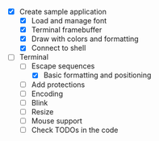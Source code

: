 -[x] Create sample application
  - [x] Load and manage font
  - [x] Terminal framebuffer
  - [x] Draw with colors and formatting
  - [x] Connect to shell
- [ ] Terminal
  - [ ] Escape sequences
    - [x] Basic formatting and positioning
  - [ ] Add protections
  - [ ] Encoding
  - [ ] Blink
  - [ ] Resize
  - [ ] Mouse support
  - [ ] Check TODOs in the code